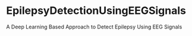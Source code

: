 # EpilepsyDetectionUsingEEGSignals
A Deep Learning Based Approach to Detect Epilepsy Using EEG Signals
